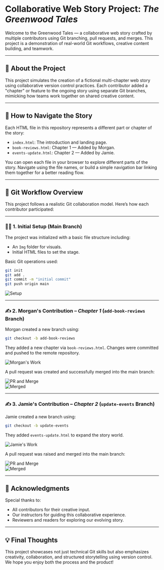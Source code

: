 
# Collaborative Web Story Project: *The Greenwood Tales*

Welcome to the Greenwood Tales — a collaborative web story crafted by multiple contributors using Git branching, pull requests, and merges. This project is a demonstration of real-world Git workflows, creative content building, and teamwork.

---

## 📖 About the Project

This project simulates the creation of a fictional multi-chapter web story using collaborative version control practices. Each contributor added a "chapter" or feature to the ongoing story using separate Git branches, mimicking how teams work together on shared creative content.

---

## 🧭 How to Navigate the Story

Each HTML file in this repository represents a different part or chapter of the story:

- `index.html`: The introduction and landing page.
- `book-reviews.html`: Chapter 1 — Added by Morgan.
- `events-update.html`: Chapter 2 — Added by Jamie.

You can open each file in your browser to explore different parts of the story. Navigate using the file names, or build a simple navigation bar linking them together for a better reading flow.

---

## 🔀 Git Workflow Overview

This project follows a realistic Git collaboration model. Here’s how each contributor participated:

---

### 🧑‍💻 1. Initial Setup (Main Branch)

The project was initialized with a basic file structure including:

- An `Img` folder for visuals.
- Initial HTML files to set the stage.
  
Basic Git operations used:  
```bash
git init  
git add .  
git commit -m "initial commit"  
git push origin main  
```

![Setup](./Img/1.png)

---

### ✍️ 2. Morgan's Contribution – *Chapter 1* (`add-book-reviews` Branch)

Morgan created a new branch using:
```bash
git checkout -b add-book-reviews
```
They added a new chapter via `book-reviews.html`. Changes were committed and pushed to the remote repository.

![Morgan's Work](./Img/5.png)

A pull request was created and successfully merged into the main branch:

![PR and Merge](./Img/7.png)  
![Merged](./Img/Merge1.png)

---

### ✍️ 3. Jamie's Contribution – *Chapter 2* (`update-events` Branch)

Jamie created a new branch using:
```bash
git checkout -b update-events
```
They added `events-update.html` to expand the story world.

![Jamie's Work](./Img/10.png)

A pull request was raised and merged into the main branch:

![PR and Merge](./Img/11.png)  
![Merged](./Img/Merge2.png)

---

## 🙏 Acknowledgments

Special thanks to:

- All contributors for their creative input.
- Our instructors for guiding this collaborative experience.
- Reviewers and readers for exploring our evolving story.

---

## 💡 Final Thoughts

This project showcases not just technical Git skills but also emphasizes creativity, collaboration, and structured storytelling using version control. We hope you enjoy both the process and the product!
